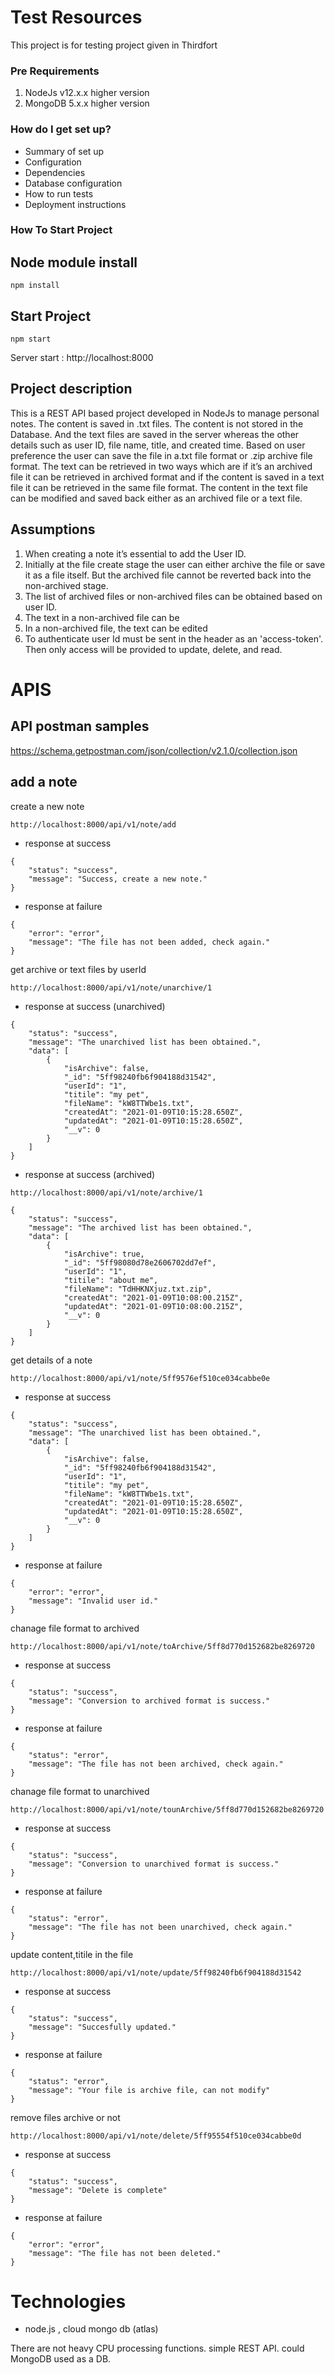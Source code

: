 # Test Resources #

This project is for testing project given in Thirdfort

### Pre Requirements ###

1. NodeJs v12.x.x higher version 
2. MongoDB 5.x.x higher version

### How do I get set up? ###

* Summary of set up
* Configuration
* Dependencies
* Database configuration
* How to run tests
* Deployment instructions

### How To Start Project ###

## Node module install ##

```node
npm install
``` 

## Start Project ##
```node
npm start 
``` 

Server start : http://localhost:8000

## Project description ##

This is a REST API based project developed in NodeJs to manage personal notes. The content is saved in .txt files. The content is not stored in the Database. And the text files are saved in the server whereas the other details such as user ID, file name, title, and created time. Based on user preference the user can save the file in a.txt file format or .zip archive file format. The text can be retrieved in two ways which are if it’s an archived file it can be retrieved in archived format and if the content is saved in a text file it can be retrieved in the same file format. The content in the text file can be modified and saved back either as an archived file or a text file.  
 

## Assumptions ##

1. When creating a note it’s essential to add the User ID.
2. Initially at the file create stage the user can either archive the file or save it as a file itself. But the archived file cannot be reverted back into the non-archived stage.
3. The list of archived files or non-archived files can be obtained based on user ID.
4. The text in a non-archived file can be 
5. In a non-archived file, the text can be edited 
6.  To authenticate user Id must be sent in the header as an 'access-token'. Then only access will be provided to update, delete, and read.



# APIS

## API postman samples

https://schema.getpostman.com/json/collection/v2.1.0/collection.json

## add a note

create a new note
```node
http://localhost:8000/api/v1/note/add
```
* response at success
```node
{
    "status": "success",
    "message": "Success, create a new note."
}
```
* response at failure
```node
{
    "error": "error",
    "message": "The file has not been added, check again."
}
```

get archive or text files by userId
```node
http://localhost:8000/api/v1/note/unarchive/1
```
* response at success (unarchived)
```node
{
    "status": "success",
    "message": "The unarchived list has been obtained.",
    "data": [
        {
            "isArchive": false,
            "_id": "5ff98240fb6f904188d31542",
            "userId": "1",
            "titile": "my pet",
            "fileName": "kW8TTWbe1s.txt",
            "createdAt": "2021-01-09T10:15:28.650Z",
            "updatedAt": "2021-01-09T10:15:28.650Z",
            "__v": 0
        }
    ]
}
```
* response at success (archived)
```node
http://localhost:8000/api/v1/note/archive/1
```

```node
{
    "status": "success",
    "message": "The archived list has been obtained.",
    "data": [
        {
            "isArchive": true,
            "_id": "5ff98080d78e2606702dd7ef",
            "userId": "1",
            "titile": "about me",
            "fileName": "TdHHKNXjuz.txt.zip",
            "createdAt": "2021-01-09T10:08:00.215Z",
            "updatedAt": "2021-01-09T10:08:00.215Z",
            "__v": 0
        }
    ]
}
```

get details of a note
```node
http://localhost:8000/api/v1/note/5ff9576ef510ce034cabbe0e
```
* response at success
```node
{
    "status": "success",
    "message": "The unarchived list has been obtained.",
    "data": [
        {
            "isArchive": false,
            "_id": "5ff98240fb6f904188d31542",
            "userId": "1",
            "titile": "my pet",
            "fileName": "kW8TTWbe1s.txt",
            "createdAt": "2021-01-09T10:15:28.650Z",
            "updatedAt": "2021-01-09T10:15:28.650Z",
            "__v": 0
        }
    ]
}
```
* response at failure
```node
{
    "error": "error",
    "message": "Invalid user id."
}
```

chanage file format to archived
```node
http://localhost:8000/api/v1/note/toArchive/5ff8d770d152682be8269720
```
* response at success
```node
{
    "status": "success",
    "message": "Conversion to archived format is success."
}
```
* response at failure
```node
{
    "status": "error",
    "message": "The file has not been archived, check again."
}
```

chanage file format to unarchived
```node
http://localhost:8000/api/v1/note/tounArchive/5ff8d770d152682be8269720
```
* response at success
```node
{
    "status": "success",
    "message": "Conversion to unarchived format is success."
}
```
* response at failure
```node
{
    "status": "error",
    "message": "The file has not been unarchived, check again."
}
```

update content,titile in the file
```node
http://localhost:8000/api/v1/note/update/5ff98240fb6f904188d31542
```
* response at success
```node
{
    "status": "success",
    "message": "Succesfully updated."
}
```
* response at failure
```node
{
    "status": "error",
    "message": "Your file is archive file, can not modify"
}
```
remove files archive or not
```node
http://localhost:8000/api/v1/note/delete/5ff95554f510ce034cabbe0d
```
* response at success
```node
{
    "status": "success",
    "message": "Delete is complete"
}
```
* response at failure
```node
{
    "error": "error",
    "message": "The file has not been deleted."
}
```

# Technologies

* node.js , cloud mongo db (atlas)

There are not heavy CPU processing functions. simple REST API. could MongoDB used as a DB.